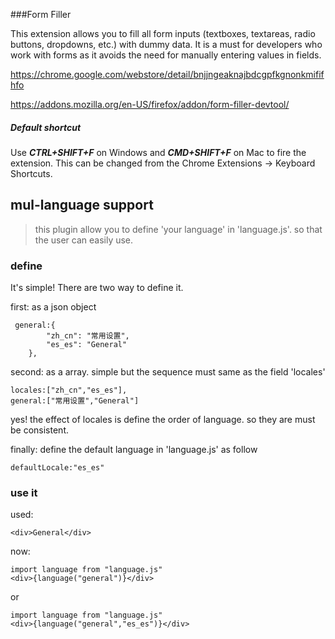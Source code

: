 ###Form Filler

This extension allows you to fill all form inputs (textboxes, textareas, radio buttons, dropdowns, etc.) with dummy data. It is a must for developers who work with forms as it avoids the need for manually entering values in fields.

https://chrome.google.com/webstore/detail/bnjjngeaknajbdcgpfkgnonkmififhfo

https://addons.mozilla.org/en-US/firefox/addon/form-filler-devtool/

##### Default shortcut
Use ***CTRL+SHIFT+F*** on Windows and ***CMD+SHIFT+F*** on Mac to fire the extension. This can be changed from the Chrome Extensions -> Keyboard Shortcuts.


## mul-language support
> this plugin allow you to define 'your language' in 'language.js'. so that the user can easily use.
### define
It's simple! There are two way to define it.

first: as a json object
```
 general:{
        "zh_cn": "常用设置",
        "es_es": "General"
    },
```

second: as a array.
simple but the sequence must same as the field 'locales'
```
locales:["zh_cn","es_es"],
general:["常用设置","General"]
```
yes! the effect of locales is define the order of language. so they are must be consistent.

finally: define the default language in 'language.js' as follow
```
defaultLocale:"es_es"
```

### use it

used:
```
<div>General</div>
```

now:
```
import language from "language.js"
<div>{language("general")}</div>
```
or
```
import language from "language.js"
<div>{language("general","es_es")}</div>
```



